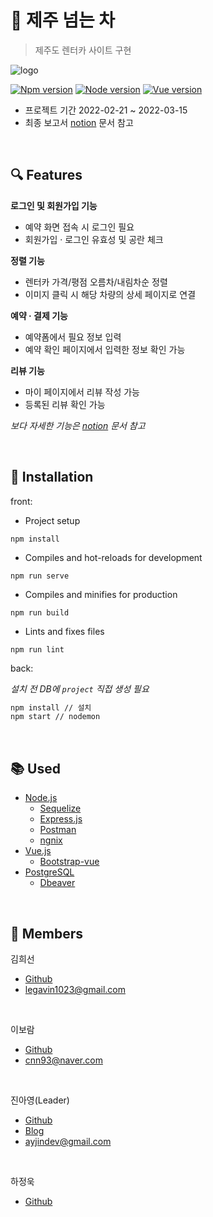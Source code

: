 # :tangerine: 제주 넘는 차
> 제주도 렌터카 사이트 구현

![logo](https://user-images.githubusercontent.com/96156114/163924691-ade76b37-7dee-4527-ad2d-329afa162ee8.gif)

[![Npm version][npm-image]][npm-url]
[![Node version][node-image]][node-url]
[![Vue version][vue-image]][vue-url]

- 프로젝트 기간 2022-02-21 ~ 2022-03-15
- 최종 보고서 [notion](https://broad-industry-94e.notion.site/5-fd47990816c541dd809367e8d942d7a1) 문서 참고

<br/>

## :mag: Features

**로그인 및 회원가입 기능**
- 예약 화면 접속 시 로그인 필요
- 회원가입 · 로그인 유효성 및 공란 체크

**정렬 기능**
- 렌터카 가격/평점 오름차/내림차순 정렬
- 이미지 클릭 시 해당 차량의 상세 페이지로 연결

**예약 · 결제 기능**
- 예약폼에서 필요 정보 입력
- 예약 확인 페이지에서 입력한 정보 확인 가능

**리뷰 기능**
- 마이 페이지에서 리뷰 작성 가능
- 등록된 리뷰 확인 가능

_보다 자세한 기능은 [notion](https://broad-industry-94e.notion.site/5-fd47990816c541dd809367e8d942d7a1) 문서 참고_

<br/>

## :page_facing_up: Installation

front:

+ Project setup
```
npm install
```

+ Compiles and hot-reloads for development
```
npm run serve
```

+ Compiles and minifies for production
```
npm run build
```

+ Lints and fixes files
```
npm run lint
```

back:

_설치 전 DB에 `project` 직접 생성 필요_
```sh
npm install // 설치
npm start // nodemon
```

<br/>

## :books: Used

* [Node.js](https://nodejs.org/)
    * [Sequelize](https://sequelize.org/)
    * [Express.js](https://expressjs.com/)
    * [Postman](https://www.postman.com/)
    * [ngnix](https://www.nginx.com/)
* [Vue.js](https://v2.vuejs.org/)
    * [Bootstrap-vue](https://bootstrap-vue.org/)
* [PostgreSQL](https://www.postgresql.org/)
    * [Dbeaver](https://dbeaver.io/)

<br/>

## :eyes: Members

김희선
+ [Github](https://github.com/legavin1023)
+ legavin1023@gmail.com

<br/>

이보람
+ [Github](https://github.com/bestDevBB)
+ cnn93@naver.com

<br/>

진아영(Leader)
+ [Github](https://github.com/jay0v0)
+ [Blog](https://keepgoinglog.tistory.com/)
+ ayjindev@gmail.com

<br/>

하정욱
+ [Github](https://github.com/Ha-jeongwook)

<br/>


<!-- Markdown link & img dfn's -->
[npm-image]: https://img.shields.io/badge/npm-v6.14.15-orange?style=flat-square
[npm-url]: https://www.npmjs.com/
[node-image]: https://img.shields.io/badge/node-v14.18.1-blue?style=flat-square
[node-url]: https://nodejs.org/
[vue-image]: https://img.shields.io/badge/vue-v2.6.14-brightgreen?style=flat-square
[vue-url]: https://v2.vuejs.org/
